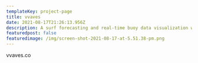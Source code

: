 ```yaml
---
templateKey: project-page
title: vvaves
date: 2021-08-17T21:26:13.956Z
description: A surf forecasting and real-time buoy data visualization web app
featuredpost: false
featuredimage: /img/screen-shot-2021-08-17-at-5.51.38-pm.png
---
```

vvaves.co